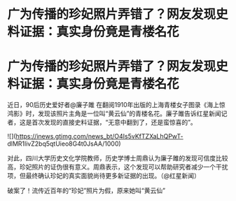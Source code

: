 # 广为传播的珍妃照片弄错了？网友发现史料证据：真实身份竟是青楼名花

# 广为传播的珍妃照片弄错了？网友发现史料证据：真实身份竟是青楼名花

近日，90后历史爱好者@廉子雎
在翻阅1910年出版的上海青楼女子图录《海上惊鸿影》时，发现该照片主角是一位叫“黄云仙”的青楼名花。廉子雎告诉红星新闻记者，这是首次发现的直接史料证据，“无意中翻到了，还是蛮惊喜的”。

![](https://inews.gtimg.com/news_bt/O4Is5vKfTZXaLhQPwT-
dlMR1livZ2bq5qtUieo8G4t0JsAA/1000)

对此，四川大学历史文化学院教师，历史学博士周鼎认为廉子雎的发现可信度比较高，珍妃照片的证伪很有意义。周鼎表示，这个发现可以帮助研究者减少一个干扰项，但最终确认珍妃的真实面貌尚待更多新证据的出现。（@红星新闻）

破案了！流传近百年的“珍妃”照片为假，原来她叫“黄云仙”

